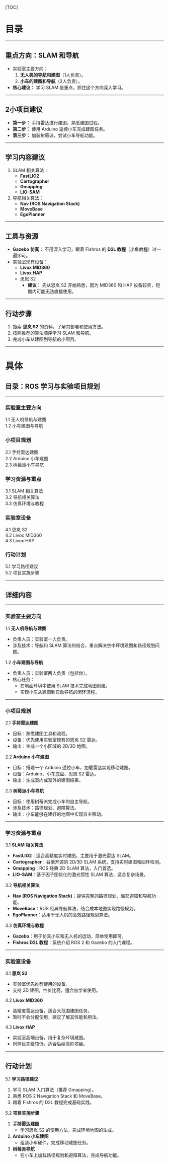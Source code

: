 [TOC]

# 目录

------

## **重点方向：SLAM 和导航**

- 实验室主要方向：
  1. **无人机的导航和建图**（1人负责）。
  2. **小车的建图和导航**（2人负责）。
- **核心建议：**
   学习 SLAM 是重点，抓住这个方向深入学习。

------

## **2小项目建议**

- **第一步：**
   手持雷达进行建图，熟悉建图过程。
- **第二步：**
   使用 Arduino 遥控小车完成建图任务。
- **第三步：**
   加装树莓派，尝试小车导航功能。

------

## **学习内容建议**

1. SLAM 相关算法：
   - **FastLIO2**
   - **Cartographer**
   - **Gmapping**
   - **LIO-SAM**
2. 导航相关算法：
   - **Nav (ROS Navigation Stack)**
   - **MoveBase**
   - **EgoPlanner**

------

## **工具与资源**

- **Gazebo 仿真：**
   不用深入学习，跟着 Fishros 的 **D2L 教程**（小鱼教程）过一遍即可。
- 实验室现有设备：
  - **Livox MID360**
  - **Livox HAP**
  - 思岚 S2
    - **建议：**
       先从思岚 S2 开始熟悉，因为 MID360 和 HAP 设备较贵，短期内可能无法直接使用。

------

## **行动步骤**

1. 搜索 **思岚 S2** 的资料，了解其部署和使用方法。
2. 按照推荐的算法顺序学习 SLAM 和导航。
3. 完成小车从建图到导航的小项目。

------

# 具体

## **目录：ROS 学习与实验项目规划**

---

### **实验室主要方向**
1.1 无人机导航与建图  
1.2 小车建图与导航  

### **小项目规划**
2.1 手持雷达建图  
2.2 Arduino 小车建图  
2.3 树莓派小车导航  

### **学习资源与重点**
3.1 SLAM 相关算法  
3.2 导航相关算法  
3.3 仿真环境与教程  

### **实验室设备**
4.1 思岚 S2  
4.2 Livox MID360  
4.3 Livox HAP  

### **行动计划**
5.1 学习路径建议  
5.2 项目实施步骤  

---

## **详细内容**

---

### **实验室主要方向**
1.1 **无人机导航与建图**  
- 负责人员：实验室一人负责。  
- 涉及技术：导航和 SLAM 算法的结合，重点解决空中环境建图和路径规划问题。

1.2 **小车建图与导航**  

- 负责人员：实验室两人负责（包括你）。  
- 核心任务：  
  - 在地面环境中使用 SLAM 技术完成地图创建。  
  - 实现小车从建图到自动导航的闭环流程。

---

### **小项目规划**

2.1 **手持雷达建图**  
- 目标：熟悉建图工具和流程。  
- 设备：优先使用实验室现有的思岚 S2 雷达。  
- 输出：生成一个小区域的 2D/3D 地图。

2.2 **Arduino 小车建图**  
- 目标：搭建一个 Arduino 遥控小车，加载雷达实现移动建图。  
- 设备：Arduino、小车底盘、思岚 S2 雷达。  
- 输出：生成室内或室外的建图结果。

2.3 **树莓派小车导航**  

- 目标：使用树莓派完成小车的自主导航。  
- 涉及技术：路径规划、避障算法。  
- 输出：小车能够在建好的地图中实现自主移动。

---

### **学习资源与重点**

3.1 **SLAM 相关算法**
- **FastLIO2**：适合高精度实时建图，主要用于激光雷达 SLAM。  
- **Cartographer**：谷歌开源的 2D/3D SLAM 系统，支持实时建图和回环检测。  
- **Gmapping**：ROS 经典 2D SLAM 算法，入门首选。  
- **LIO-SAM**：基于因子图优化的激光惯性 SLAM 算法，适合复杂场景。

3.2 **导航相关算法**
- **Nav (ROS Navigation Stack)**：提供完整的路径规划、局部避障和导航功能。  
- **MoveBase**：ROS 经典导航算法，结合成本地图实现路径规划。  
- **EgoPlanner**：适用于无人机的高效路径规划算法。

3.3 **仿真环境与教程**
- **Gazebo**：用于仿真小车和无人机的运动，简单使用即可。  
- **Fishros D2L 教程**：系统介绍 ROS 2 和 Gazebo 的入门课程。

---

### **实验室设备**

4.1 **思岚 S2**  
- 实验室优先推荐使用的设备。  
- 支持 2D 建图，性价比高，适合初学者使用。

4.2 **Livox MID360**  

- 高精度雷达设备，适合大范围建图任务。  
- 暂时不会分配使用，建议了解其性能和用法。

4.3 **Livox HAP**  
- 实验室高端设备，用于复杂环境建图。  
- 同样优先级较低，适合后续高阶项目。

---

## **行动计划**

5.1 **学习路径建议**
1. 学习 SLAM 入门算法（推荐 Gmapping）。  
2. 熟悉 ROS 2 Navigation Stack 和 MoveBase。  
3. 跟着 Fishros 的 D2L 教程完成基础实践。

5.2 **项目实施步骤**
1. **手持雷达建图**  
   - 学习思岚 S2 的使用方法，完成环境地图的生成。  
2. **Arduino 小车建图**  
   - 组装小车硬件，完成移动建图任务。  
3. **树莓派导航**  
   - 在小车上加载路径规划和避障算法，完成导航功能。
